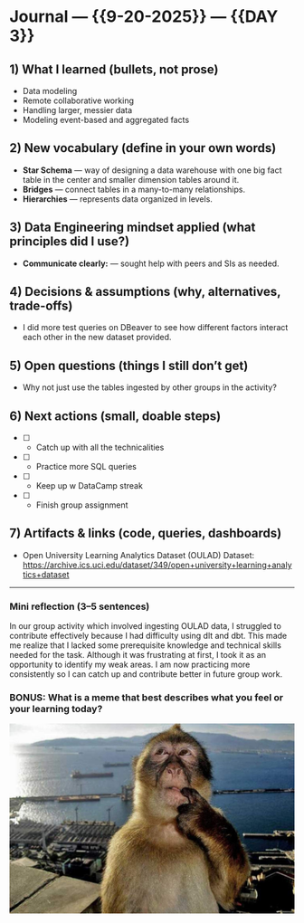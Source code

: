 # Journal — {{9-20-2025}} — {{DAY 3}}

## 1) What I learned (bullets, not prose)
- Data modeling
- Remote collaborative working
- Handling larger, messier data
- Modeling event-based and aggregated facts

## 2) New vocabulary (define in your own words)
- **Star Schema** — way of designing a data warehouse with one big fact table in the center and smaller dimension tables around it.
- **Bridges** — connect tables in a many-to-many relationships.
- **Hierarchies** — represents data organized in levels.

## 3) Data Engineering mindset applied (what principles did I use?)
- **Communicate clearly:** — sought help with peers and SIs as needed.

## 4) Decisions & assumptions (why, alternatives, trade-offs)
- I did more test queries on DBeaver to see how different factors interact each other in the new dataset provided. 

## 5) Open questions (things I still don’t get)
- Why not just use the tables ingested by other groups in the activity? 

## 6) Next actions (small, doable steps)
- [ ] - Catch up with all the technicalities
- [ ] - Practice more SQL queries
- [ ] - Keep up w DataCamp streak
- [ ] - Finish group assignment

## 7) Artifacts & links (code, queries, dashboards)
- Open University Learning Analytics Dataset (OULAD) Dataset: https://archive.ics.uci.edu/dataset/349/open+university+learning+analytics+dataset

---

### Mini reflection (3–5 sentences)
In our group activity which involved ingesting OULAD data, I struggled to contribute effectively because I had difficulty using dlt and dbt. This made me realize that I lacked some prerequisite knowledge and technical skills needed for the task. Although it was frustrating at first, I took it as an opportunity to identify my weak areas. I am now practicing more consistently so I can catch up and contribute better in future group work.
### BONUS: What is a meme that best describes what you feel or your learning today?

![monkehehe](../assets/monke.jpeg)
